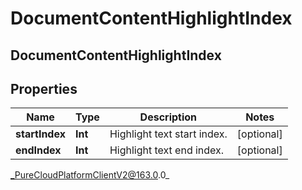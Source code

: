 # DocumentContentHighlightIndex

## DocumentContentHighlightIndex

## Properties

|Name | Type | Description | Notes|
|------------ | ------------- | ------------- | -------------|
| **startIndex** | **Int** | Highlight text start index. | [optional] |
| **endIndex** | **Int** | Highlight text end index. | [optional] |



_PureCloudPlatformClientV2@163.0.0_

